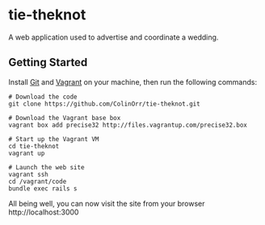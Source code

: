 tie-theknot
===========

A web application used to advertise and coordinate a wedding.

Getting Started
---------------
Install [Git][1] and [Vagrant][2] on your machine, then run the following commands:

    # Download the code
    git clone https://github.com/ColinOrr/tie-theknot.git
    
    # Download the Vagrant base box
    vagrant box add precise32 http://files.vagrantup.com/precise32.box
    
    # Start up the Vagrant VM
    cd tie-theknot
    vagrant up
    
    # Launch the web site
    vagrant ssh
    cd /vagrant/code
    bundle exec rails s

All being well, you can now visit the site from your browser http://localhost:3000

[1]: https://help.github.com/articles/set-up-git
[2]: http://vagrantup.com/v1/docs/getting-started/index.html
